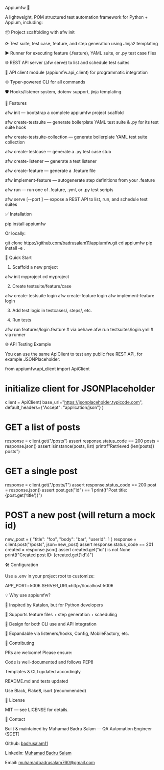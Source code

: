 Appiumfw 🚀



A lightweight, POM structured test automation framework for Python + Appium, including:

📦 Project scaffolding with afw init

⟳ Test suite, test case, feature, and step generation using Jinja2 templating

▶️ Runner for executing feature (.feature), YAML suite, or .py test case files

🌐 REST API server (afw serve) to list and schedule test suites

🔗 API client module (appiumfw.api_client) for programmatic integration

⚙️ Typer-powered CLI for all commands

🛡️ Hooks/listener system, dotenv support, jinja templating

🔧 Features

afw init <project> — bootstrap a complete appiumfw project scaffold

afw create-testsuite <name> — generate boilerplate YAML test suite & .py for its test suite hook

afw create-testsuite-collection <name> — generate boilerplate YAML test suite collection

afw create-testcase <name> — generate a .py test case stub

afw create-listener <name> — generate a test listener

afw create-feature <name> — generate a .feature file

afw implement-feature <name> — autogenerate step definitions from your .feature

afw run <target> — run one of .feature, .yml, or .py test scripts

afw serve [--port <port>] — expose a REST API to list, run, and schedule test suites

✅ Installation

pip install appiumfw

Or locally:

git clone https://github.com/badrusalam11/appiumfw.git
cd appiumfw
pip install -e .

🚀 Quick Start

1. Scaffold a new project

afw init myproject
cd myproject

2. Create testsuite/feature/case

afw create-testsuite login
afw create-feature login
afw implement-feature login

3. Add test logic in testcases/, steps/, etc.

4. Run tests

afw run features/login.feature        # via behave
afw run testsuites/login.yml         # via runner

🌐 API Testing Example

You can use the same ApiClient to test any public free REST API, for example JSONPlaceholder:

from appiumfw.api_client import ApiClient

# initialize client for JSONPlaceholder
client = ApiClient(
    base_url="https://jsonplaceholder.typicode.com",
    default_headers={"Accept": "application/json"}
)

# GET a list of posts
response = client.get("/posts")
assert response.status_code == 200
posts = response.json()
assert isinstance(posts, list)
print(f"Retrieved {len(posts)} posts")

# GET a single post
response = client.get("/posts/1")
assert response.status_code == 200
post = response.json()
assert post.get("id") == 1
print(f"Post title: {post.get('title')}")

# POST a new post (will return a mock id)
new_post = {
    "title": "foo",
    "body": "bar",
    "userId": 1
}
response = client.post("/posts", json=new_post)
assert response.status_code == 201
created = response.json()
assert created.get("id") is not None
print(f"Created post ID: {created.get('id')}")

🛠️ Configuration

Use a .env in your project root to customize:

APP_PORT=5006
SERVER_URL=http://localhost:5006

💡 Why use appiumfw?

🧠 Inspired by Katalon, but for Python developers

🌟 Supports feature files + step generation + scheduling

🚀 Design for both CLI use and API integration

🧹 Expandable via listeners/hooks, Config, MobileFactory, etc.

🤝 Contributing

PRs are welcome! Please ensure:

Code is well-documented and follows PEP8

Templates & CLI updated accordingly

README.md and tests updated

Use Black, Flake8, isort (recommended)

📜 License

MIT — see LICENSE for details.

📨 Contact

Built & maintained by Muhamad Badru Salam — QA Automation Engineer (SDET)

Github: [badrusalam11](https://github.com/badrusalam11)

LinkedIn: [Muhamad Badru Salam](https://www.linkedin.com/in/muhamad-badru-salam-3bab2531b/)

Email: muhamadbadrusalam760@gmail.com